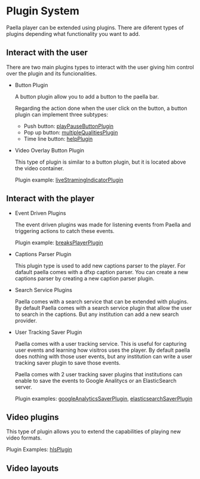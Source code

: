 ---
---

# Plugin System

Paella player can be extended using plugins. There are diferent types of plugins depending
what functionality you want to add.

## Interact with the user

There are two main plugins types to interact with the user giving him control over
the plugin and its funcionalities.

- Button Plugin
  
  A button plugin allow you to add a button to the paella bar.
  
  Regarding the action done when the user click on the button, a button plugin can implement three subtypes:

    * Push button: [playPauseButtonPlugin](../examples/button_plugin.md)
    * Pop up button: [multipleQualitiesPlugin](../examples/popup_plugin.md)
    * Time line button: [helpPlugin](../adopters/plugins/es.upv.paella.helpPlugin.md)
  
- Video Overlay Button Plugin

  This type of plugin is similar to a button plugin, but it is located above the video container.
  
  Plugin example: [liveStramingIndicatorPlugin](../adopters/plugins/es.upv.paella.liveStramingIndicatorPlugin.md) 


## Interact with the player

- Event Driven Plugins

  The event driven plugins was made for listening events from Paella and triggering actions to catch these events.

  Plugin example: [breaksPlayerPlugin](../adopters/plugins/es.upv.paella.breaksPlayerPlugin.md)

- Captions Parser Plugin

  This plugin type is used to add new captions parser to the player. For dafault paella comes with a dfxp caption
  parser. You can create a new captions parser by creating a new caption parser plugin.
  
- Search Service Plugins

  Paella comes with a search service that can be extended with plugins. By default Paella comes with a search
  service plugin that allow the user to search in the captions. But any institution can add a new search provider.
  
- User Tracking Saver Plugin

  Paella comes with a user tracking service. This is useful for capturing user events and learning how visitros
  uses the player. By default paella does nothing with those user events, but any institution can write a user
  tracking saver plugin to save those events.
  
  Paella comes with 2 user tracking saver plugins that institutions can enable to save the events to
  Google Analitycs or an ElasticSearch server.
  
  Plugin examples: [googleAnalyticsSaverPlugin](../adopters/plugins/es.upv.paella.usertracking.googleAnalyticsSaverPlugin.md),
  [elasticsearchSaverPlugin](../adopters/plugins/es.upv.paella.usertracking.elasticsearchSaverPlugin.md)

## Video plugins

This type of plugin allows you to extend the capabilities of playing new video formats.

Plugin Examples: [hlsPlugin](plugins/es.upv.paella.hlsPlayer.md)

## Video layouts

